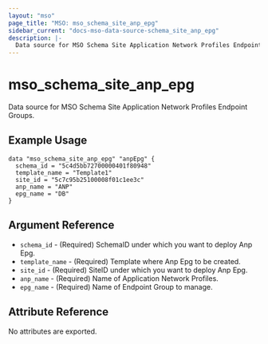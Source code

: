 ```yaml
---
layout: "mso"
page_title: "MSO: mso_schema_site_anp_epg"
sidebar_current: "docs-mso-data-source-schema_site_anp_epg"
description: |-
  Data source for MSO Schema Site Application Network Profiles Endpoint Groups.
---
```


# mso_schema_site_anp_epg #

Data source for MSO Schema Site Application Network Profiles Endpoint Groups.

## Example Usage ##

```hcl
data "mso_schema_site_anp_epg" "anpEpg" {
  schema_id = "5c4d5bb72700000401f80948"
  template_name = "Template1"
  site_id = "5c7c95b25100008f01c1ee3c"
  anp_name = "ANP"
  epg_name = "DB"
}
```

## Argument Reference ##

* `schema_id` - (Required) SchemaID under which you want to deploy Anp Epg.
* `template_name` - (Required) Template where Anp Epg to be created.
* `site_id` - (Required) SiteID under which you want to deploy Anp Epg.
* `anp_name` - (Required) Name of Application Network Profiles.
* `epg_name` - (Required) Name of Endpoint Group to manage.

## Attribute Reference ##

No attributes are exported.
